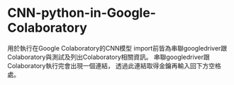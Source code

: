# CNN-python-in-Google-Colaboratory
用於執行在Google Colaboratory的CNN模型
import前皆為串聯googledriver跟Colaboratory與測試及列出Colaboratory相關資訊。
串聯googledriver跟Colaboratory執行完會出現一個連結，
透過此連結取得金鑰再輸入回下方空格處。
